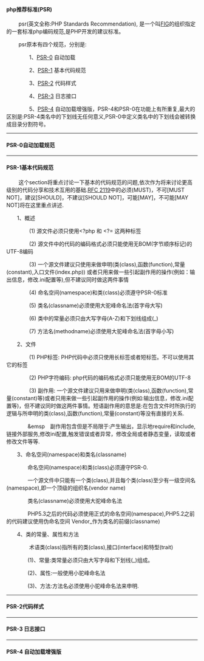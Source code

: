#### php推荐标准(PSR)

&emsp;&emsp; psr(英文全称:PHP Standards Recommendation), 是一个叫[FIG](http://www.php-fig.org/)的组织指定的一套标准php编码规范,是PHP开发的建议标准。

&emsp;&emsp; psr原本有四个规范，分别是:

&emsp;&emsp;&emsp;&emsp; 1、[PSR-0](http://www.php-fig.org/psr/psr-0/) 自动加载

&emsp;&emsp;&emsp;&emsp; 2、[PSR-1](http://www.php-fig.org/psr/psr-1/) 基本代码规范

&emsp;&emsp;&emsp;&emsp; 3、[PSR-2](http://www.php-fig.org/psr/psr-2/) 代码样式

&emsp;&emsp;&emsp;&emsp; 4、[PSR-3](http://www.php-fig.org/psr/psr-3/) 日志接口

&emsp;&emsp;&emsp;&emsp; 5、[PSR-4](http://www.php-fig.org/psr/psr-4/) 自动加载增强版，PSR-4和PSR-0在功能上有所重复,最大的区别是:PSR-4类名中的下划线无任何意义,PSR-0中定义类名中的下划线会被转换成目录分割符号。

---------

#### PSR-0自动加载规范

---------

#### PSR-1基本代码规范

&emsp;&emsp; 这个section将重点讨论一下基本的代码规范的问题,依次作为将来讨论更高级别的代码分享和技术互用的基础.[RFC 2119](http://www.ietf.org/rfc/rfc2119.txt)中的必须(MUST)，不可[MUST NOT]，建议[SHOULD]，不建议[SHOULD NOT]，可能[MAY]，不可能[MAY NOT]将在这里重点讲述.

&emsp;&emsp;1、概述

&emsp;&emsp;&emsp;&emsp; (1) 源文件必须只使用<?php 和 <?= 这两种标签

&emsp;&emsp;&emsp;&emsp; (2) 源文件中的代码的编码格式必须只能使用无BOM(字节顺序标记)的UTF-8编码

&emsp;&emsp;&emsp;&emsp; (3) 一个源文件建议只使用来做申明(类(class),函数(function),常量(constant),入口文件(index.php)) 或者只用来做一些引起副作用的操作(例如：输出信息，修改.ini配置等),但不建议同时做这两件事情 

&emsp;&emsp;&emsp;&emsp; (4) 命名空间(namespace)和类(class)必须遵守PSR-0标准

&emsp;&emsp;&emsp;&emsp; (5) 类名(classname)必须使用大驼峰命名法(首字母大写)

&emsp;&emsp;&emsp;&emsp; (6) 类中的常量必须只由大写字母(A-Z)和下划线组成(_)

&emsp;&emsp;&emsp;&emsp; (7) 方法名(methodname)必须使用大驼峰命名法(首字母小写)


&emsp;&emsp;2、文件

&emsp;&emsp;&emsp;&emsp; (1) PHP标签: PHP代码中必须只使用长标签<?php ?>或者短标签<?= ?>。不可以使用其它的标签

&emsp;&emsp;&emsp;&emsp; (2) PHP字符编码: php代码的编码格式必须只能使用无BOM的UTF-8

&emsp;&emsp;&emsp;&emsp; (3) 副作用: 一个源文件建议只用来做申明(类(class),函数(function),常量(constant)等)或者只用来做一些引起副作用的操作(例如:输出信息，修改.ini配置等)，但不建议同时做这两件事情。短语副作用的意思是:在包含文件时所执行的逻辑与所申明的类(class),函数(function),常量(constant)等没有直接的关系.

&emsp;&emsp;&emsp;&emsp;&emsp&emsp;副作用包含但是不局限于:产生输出，显示地require和include,链接外部服务,修改ini配置,触发错误或者异常，修改全局或者静态变量，读取或者修改文件等等.

&emsp;&emsp;3、命名空间(namespace)和类名(classname)

&emsp;&emsp;&emsp;&emsp;命名空间(namespace)和类(class)必须遵守PSR-0.

&emsp;&emsp;&emsp;&emsp;一个源文件中只能有一个类(class),并且每个类(class)至少有一级空间名(namespace),即一个顶级的组织名(vendor name)

&emsp;&emsp;&emsp;&emsp;类名(classname)必须使用大驼峰命名法

&emsp;&emsp;&emsp;&emsp;PHP5.3之后的代码必须使用正式的命名空间(namespace),PHP5.2之前的代码建议使用伪命名空间 Vendor_作为类名的前缀(classname)

&emsp;&emsp;4、类的常量、属性和方法

&emsp;&emsp;&emsp;&emsp; 术语类(class)指所有的类(class),接口(interface)和特型(trait)

&emsp;&emsp;&emsp;&emsp;(1)、常量:类常量必须只由大写字母和下划线(_)组成。

&emsp;&emsp;&emsp;&emsp;(2)、属性:一般使用小驼峰命名法

&emsp;&emsp;&emsp;&emsp;(3)、方法:方法名必须使用小驼峰命名法来申明.

---------

#### PSR-2代码样式

---------

#### PSR-3 日志接口

---------

#### PSR-4 自动加载增强版


